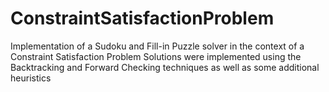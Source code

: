 # ConstraintSatisfactionProblem
Implementation of a Sudoku and Fill-in Puzzle solver in the context of a Constraint Satisfaction Problem
Solutions were implemented using the Backtracking and Forward Checking techniques as well as some additional heuristics
